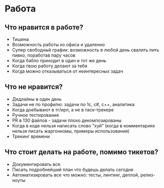 # Работа

## Что нравится в работе?

- Тишина
- Возможность работы из офиса и удаленно
- Супер свободный график: возможность в любой день свалить пить пивко, поработав пару часов
- Когда бабло приходит в один и тот же день
- Когда твою работу делают за тебя
- Когда можно отказываться от неинтересных задач

## Что не нравится?

- Дедлайны в один день
- Задачи не по профилю: задачи по 1c, c#, c++, аналитика
- Когда доебывают в тг/ирл, а не в таск-трекере
- Ручное тестирование
- PR в 130 файлов - задачи плохо декомпозированы
- Когда в коде нельзя написать слово "хуй" (когда в комментариях нельзя писать жаргонизмы, примеры использования)
- Трекинг времени

## Что стоит делать на работе, помимо тикетов?

- Документировать все
- Писать подробнейший план что будешь делать сегодня
- Автоматизировать все что можно: тесты, линтинг, деплой, релиз-ноуты
